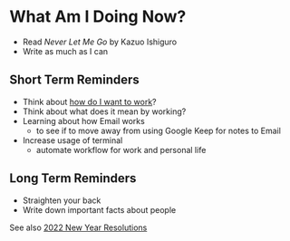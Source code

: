 # What Am I Doing Now?

- Read _Never Let Me Go_ by Kazuo Ishiguro
- Write as much as I can

## Short Term Reminders

- Think about [how do I want to work](work-routine.md)?
- Think about what does it mean by working?
- Learning about how Email works
    - to see if to move away from using Google Keep for notes to Email
- Increase usage of terminal
    - automate workflow for work and personal life

## Long Term Reminders

- Straighten your back
- Write down important facts about people

See also [2022 New Year Resolutions](new-year-resolution.md)
